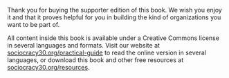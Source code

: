 
Thank you for buying the supporter edition of this book. We wish you enjoy it and that it proves helpful for you in building the kind of organizations you want to be part of.

All content inside this book is available under a Creative Commons license in several languages and formats. Visit our website at [sociocracy30.org/practical-guide](https://sociocracy30.org/practical-guide) to read the online version in several languages, or download this book and other free resources at [sociocracy30.org/resources](https://sociocracy30.org/resources).